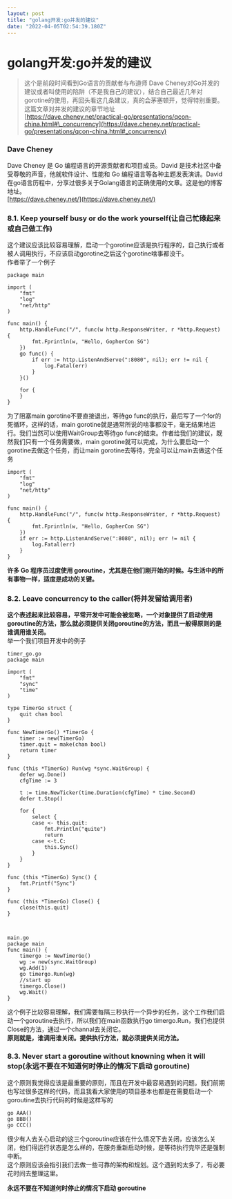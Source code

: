 ```yaml
---
layout: post
title: "golang开发:go并发的建议"
date: "2022-04-05T02:54:39.180Z"
---
```

golang开发:go并发的建议
================

> 这个是前段时间看到Go语言的贡献者与布道师 Dave Cheney对Go并发的建议或者叫使用的陷阱（不是我自己的建议），结合自己最近几年对gorotine的使用，再回头看这几条建议，真的会茅塞顿开，觉得特别重要。这篇文章对并发的建议的章节地址  
> [https://dave.cheney.net/practical-go/presentations/qcon-china.html#\_concurrency](https://dave.cheney.net/practical-go/presentations/qcon-china.html#_concurrency)

### Dave Cheney

Dave Cheney 是 Go 编程语言的开源贡献者和项目成员。David 是技术社区中备受尊敬的声音，他就软件设计、性能和 Go 编程语言等各种主题发表演讲。David 在go语言历程中，分享过很多关于Golang语言的正确使用的文章。这是他的博客地址。  
[https://dave.cheney.net/](https://dave.cheney.net/)

### 8.1. Keep yourself busy or do the work yourself(让自己忙碌起来或自己做工作)

这个建议应该比较容易理解，启动一个gorotine应该是执行程序的，自己执行或者被人调用执行，不应该启动gorotine之后这个gorotine啥事都没干。  
作者举了一个例子

    package main
    
    import (
    	"fmt"
    	"log"
    	"net/http"
    )
    
    func main() {
    	http.HandleFunc("/", func(w http.ResponseWriter, r *http.Request) {
    		fmt.Fprintln(w, "Hello, GopherCon SG")
    	})
    	go func() {
    		if err := http.ListenAndServe(":8080", nil); err != nil {
    			log.Fatal(err)
    		}
    	}()
    
    	for {
    	}
    }
    

为了阻塞main gorotine不要直接退出，等待go func的执行，最后写了一个for的死循环，这样的话，main gorotine就是通常所说的啥事都没干，毫无结果地运行。我们当然可以使用WaitGroup去等待go func的结束。作者给我们的建议，既然我们只有一个任务需要做，main gorotine就可以完成，为什么要启动一个gorotine去做这个任务，而让main gorotine去等待，完全可以让main去做这个任务

    import (
    	"fmt"
    	"log"
    	"net/http"
    )
    
    func main() {
    	http.HandleFunc("/", func(w http.ResponseWriter, r *http.Request) {
    		fmt.Fprintln(w, "Hello, GopherCon SG")
    	})
    	if err := http.ListenAndServe(":8080", nil); err != nil {
    		log.Fatal(err)
    	}
    }
    

**许多 Go 程序员过度使用 goroutine，尤其是在他们刚开始的时候。与生活中的所有事物一样，适度是成功的关键。**

### 8.2. Leave concurrency to the caller(将并发留给调用者)

**这个表述起来比较容易，平常开发中可能会被忽略，一个对象提供了启动使用goroutine的方法，那么就必须提供关闭goroutine的方法，而且一般得原则的是谁调用谁关闭。**  
举一个我们项目开发中的例子

    timer_go.go
    package main
    
    import (
    	"fmt"
    	"sync"
    	"time"
    )
    
    type TimerGo struct {
    	quit chan bool
    }
    
    func NewTimerGo() *TimerGo {
    	timer := new(TimerGo)
    	timer.quit = make(chan bool)
    	return timer
    }
    
    func (this *TimerGo) Run(wg *sync.WaitGroup) {
    	defer wg.Done()
    	cfgTime := 3
    
    	t := time.NewTicker(time.Duration(cfgTime) * time.Second)
    	defer t.Stop()
    
    	for {
    		select {
    		case <- this.quit:
    			fmt.Println("quite")
    			return
    		case <-t.C:
    			this.Sync()
    		}
    	}
    }
    
    func (this *TimerGo) Sync() {
    	fmt.Printf("Sync")
    }
    
    func (this *TimerGo) Close() {
    	close(this.quit)
    }
    
    

    main.go
    package main
    func main() {
    	timergo := NewTimerGo()
    	wg := new(sync.WaitGroup)
    	wg.Add(1)
    	go timergo.Run(wg)
    	//start up
    	timergo.Close()
    	wg.Wait()
    }
    

这个例子比较容易理解，我们需要每隔三秒执行一个异步的任务，这个工作我们启动一个goroutine去执行，所以我们在main函数执行go timergo.Run，我们也提供Close的方法，通过一个channal去关闭它。  
**原则就是，谁调用谁关闭。提供执行方法，就必须提供关闭方法。**

### 8.3. Never start a goroutine without knowning when it will stop(永远不要在不知道何时停止的情况下启动 goroutine)

这个原则我觉得应该是最重要的原则，而且在开发中最容易遇到的问题。我们前期也写过很多这样的代码，而且我看大家使用的项目基本也都是在需要启动一个goroutine去执行代码的时候是这样写的

    go AAA()
    go BBB()
    go CCC()
    

很少有人去关心启动的这三个goroutine应该在什么情况下去关闭，应该怎么关闭，他们得运行状态是怎么样的，在服务重新启动时候，是等待执行完毕还是强制中断。  
这个原则应该会指引我们去做一些可靠的架构和规划。这个遇到的太多了，有必要花时间去整理这里。

**永远不要在不知道何时停止的情况下启动 goroutine**